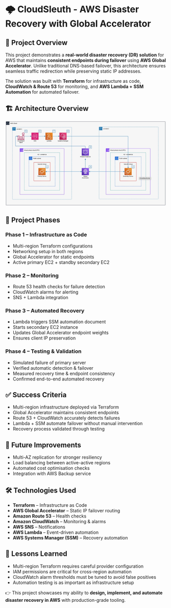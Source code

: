 # 🌩️ CloudSleuth - AWS Disaster Recovery with Global Accelerator

## 📖 Project Overview

This project demonstrates a **real-world disaster recovery (DR) solution** for AWS that maintains **consistent endpoints during failover** using **AWS Global Accelerator**. Unlike traditional DNS-based failover, this architecture ensures seamless traffic redirection while preserving static IP addresses.

The solution was built with **Terraform** for infrastructure as code, **CloudWatch & Route 53** for monitoring, and **AWS Lambda + SSM Automation** for automated failover.

## 🏗️ Architecture Overview

![CloudSleuth AWS Disaster Recovery Architecture](CloudSleuth%20Architecture.jpeg)


## 🚀 Project Phases

### **Phase 1 – Infrastructure as Code**

- Multi-region Terraform configurations
- Networking setup in both regions
- Global Accelerator for static endpoints
- Active primary EC2 + standby secondary EC2

### **Phase 2 – Monitoring**

- Route 53 health checks for failure detection
- CloudWatch alarms for alerting
- SNS + Lambda integration

### **Phase 3 – Automated Recovery**

- Lambda triggers SSM automation document
- Starts secondary EC2 instance
- Updates Global Accelerator endpoint weights
- Ensures client IP preservation

### **Phase 4 – Testing & Validation**

- Simulated failure of primary server
- Verified automatic detection & failover
- Measured recovery time & endpoint consistency
- Confirmed end-to-end automated recovery

## ✅ Success Criteria

- Multi-region infrastructure deployed via Terraform
- Global Accelerator maintains consistent endpoints
- Route 53 + CloudWatch accurately detects failures
- Lambda + SSM automate failover without manual intervention
- Recovery process validated through testing

## 🔮 Future Improvements

- Multi-AZ replication for stronger resiliency
- Load balancing between active-active regions
- Automated cost optimisation checks
- Integration with AWS Backup service

## 🛠️ Technologies Used

- **Terraform** – Infrastructure as Code
- **AWS Global Accelerator** – Static IP failover routing
- **Amazon Route 53** – Health checks
- **Amazon CloudWatch** – Monitoring & alarms
- **AWS SNS** – Notifications
- **AWS Lambda** – Event-driven automation
- **AWS Systems Manager (SSM)** – Recovery automation

## 📜 Lessons Learned

- Multi-region Terraform requires careful provider configuration
- IAM permissions are critical for cross-region automation
- CloudWatch alarm thresholds must be tuned to avoid false positives
- Automation testing is as important as infrastructure setup

👉 This project showcases my ability to **design, implement, and automate disaster recovery in AWS** with production-grade tooling.
